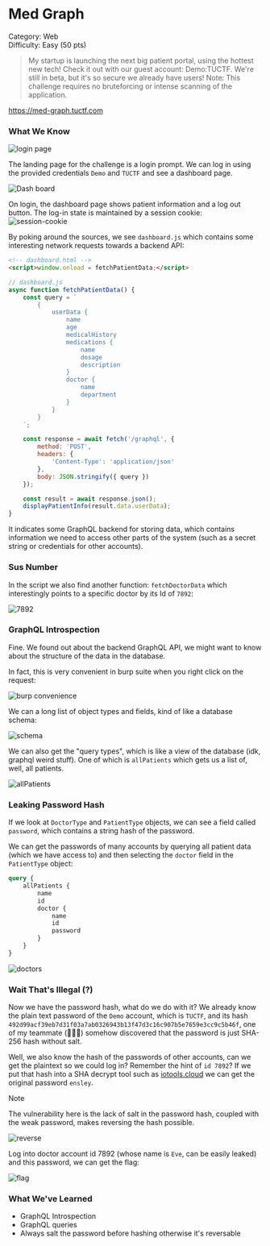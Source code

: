 # Med Graph
Category: Web \
Difficulty: Easy (50 pts)

> My startup is launching the next big patient portal, using the hottest new tech! Check it out with our guest account: Demo:TUCTF. We're still in beta, but it's so secure we already have users! Note: This challenge requires no bruteforcing or intense scanning of the application.

https://med-graph.tuctf.com

### What We Know

![login page](image.png)

The landing page for the challenge is a login prompt. We can log in using the provided credentials `Demo` and `TUCTF` and see a dashboard page.

![Dash board](image-1.png)

On login, the dashboard page shows patient information and a log out button. The log-in state is maintained by a session cookie:
![session-cookie](image-2.png)

By poking around the sources, we see `dashboard.js` which contains some interesting network requests towards a backend API:

```html
<!-- dashboard.html -->
<script>window.onload = fetchPatientData;</script>
```

```js
// dashboard.js
async function fetchPatientData() {
    const query = `
        {
            userData {
                name
                age
                medicalHistory
                medications {
                    name
                    dosage
                    description
                }
                doctor {
                    name
                    department
                }
            }
        }
    `;

    const response = await fetch('/graphql', {
        method: 'POST',
        headers: {
            'Content-Type': 'application/json'
        },
        body: JSON.stringify({ query })
    });

    const result = await response.json();
    displayPatientInfo(result.data.userData);
}
```

It indicates some GraphQL backend for storing data, which contains information we need to access other parts of the system (such as a secret string or credentials for other accounts).

### Sus Number

In the script we also find another function: `fetchDoctorData` which interestingly points to a specific doctor by its Id of `7892`:

![7892](image-4.png)

### GraphQL Introspection

Fine. We found out about the backend GraphQL API, we might want to know about the structure of the data in the database.

In fact, this is very convenient in burp suite when you right click on the request:

![burp convenience](image-7.png)

We can a long list of object types and fields, kind of like a database schema:

![schema](image-8.png)

We can also get the "query types", which is like a view of the database (idk, graphql weird stuff). One of which is `allPatients` which gets us a list of, well, all patients.

![allPatients](image-9.png)


### Leaking Password Hash
If we look at `DoctorType` and `PatientType` objects, we can see a field called `password`, which contains a string hash of the password.

We can get the passwords of many accounts by querying all patient data (which we have access to) and then selecting the `doctor` field in the `PatientType` object:

```graphql
query {
    allPatients {
        name
        id
        doctor {
            name
            id
            password
        }
    }
}
```

![doctors](image-10.png)

### Wait That's Illegal (?)

Now we have the password hash, what do we do with it? We already know the plain text password of the `Demo` account, which is `TUCTF`, and its hash `492d99acf39eb7d31f03a7ab0326943b13f47d3c16c907b5e7659e3cc9c5b46f`, one of  my teammate (🛐🛐🛐) somehow discovered that the password is just SHA-256 hash without salt.

Well, we also know the hash of the passwords of other accounts, can we get the plaintext so we could log in? Remember the hint of `id 7892`? If we put that hash into a SHA decrypt tool such as [iotools.cloud](https://iotools.cloud/tool/sha256-decrypt/) we can get the original password `ensley`.

> [!NOTE]
> The vulnerability here is the lack of salt in the password hash, coupled with the weak password, makes reversing the hash possible.

![reverse](image-5.png)

Log into doctor account id 7892 (whose name is `Eve`, can be easily leaked) and this password, we can get the flag:

![flag](image-6.png)

### What We've Learned

- GraphQL Introspection
- GraphQL queries
- Always salt the password before hashing otherwise it's reversable